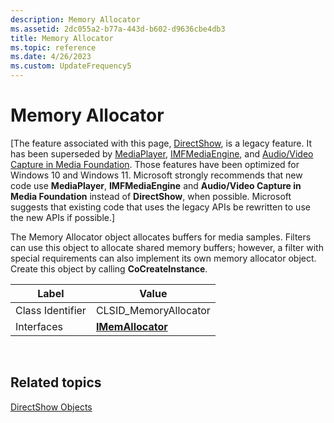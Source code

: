 ```yaml
---
description: Memory Allocator
ms.assetid: 2dc055a2-b77a-443d-b602-d9636cbe4db3
title: Memory Allocator
ms.topic: reference
ms.date: 4/26/2023
ms.custom: UpdateFrequency5
---
```


# Memory Allocator

\[The feature associated with this page, [DirectShow](/windows/win32/directshow/directshow), is a legacy feature. It has been superseded by [MediaPlayer](/uwp/api/Windows.Media.Playback.MediaPlayer), [IMFMediaEngine](/windows/win32/api/mfmediaengine/nn-mfmediaengine-imfmediaengine), and [Audio/Video Capture in Media Foundation](/windows/win32/medfound/audio-video-capture-in-media-foundation). Those features have been optimized for Windows 10 and Windows 11. Microsoft strongly recommends that new code use **MediaPlayer**, **IMFMediaEngine** and **Audio/Video Capture in Media Foundation** instead of **DirectShow**, when possible. Microsoft suggests that existing code that uses the legacy APIs be rewritten to use the new APIs if possible.\]

The Memory Allocator object allocates buffers for media samples. Filters can use this object to allocate shared memory buffers; however, a filter with special requirements can also implement its own memory allocator object. Create this object by calling **CoCreateInstance**.



| Label | Value |
|------------------|----------------------------------------|
| Class Identifier | CLSID\_MemoryAllocator                 |
| Interfaces       | [**IMemAllocator**](/windows/desktop/api/Strmif/nn-strmif-imemallocator) |



 

## Related topics

<dl> <dt>

[DirectShow Objects](directshow-objects.md)
</dt> </dl>

 

 



